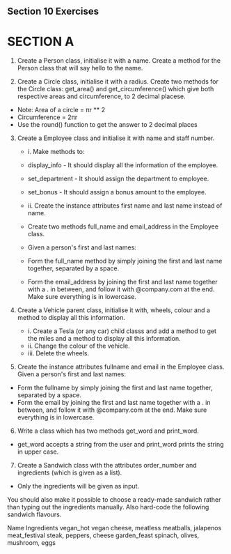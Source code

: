 ## Section 10 Exercises

# SECTION A
1. Create a Person class, initialise it with a name. Create a method for the Person class that will say hello to the name.

2. Create a Circle class, initialise it with a radius. Create two methods for the Circle class: get_area() and get_circumference() which give both respective areas and circumference, to 2 decimal placese.
- Note: Area of a circle = πr ** 2 
- Circumference = 2πr
- Use the round() function to get the answer to 2 decimal places 

3. Create a Employee class and initialise it with name and staff number. 
    - i. Make methods to:
    - display_info - It should display all the information of the employee.
    - set_department - It should assign the department to employee.
    - set_bonus - It should assign a bonus amount to the employee.

    - ii. Create the instance attributes first name and last name instead of name. 
    - Create two methods full_name and email_address in the Employee class. 
    - Given a person's first and last names:
    - Form the full_name method by simply joining the first and last name together, separated by a space.
    - Form the email_address by joining the first and last name together with a . in between, and follow it with @company.com at the end. Make sure everything is in lowercase.


4. Create a Vehicle parent class, initialise it with, wheels, colour and a method to display all this information.
     - i. Create a Tesla (or any car) child classs and add a method to get the miles and a method to display all this information.
     - ii. Change the colour of the vehicle.
     - iii. Delete the wheels.


5. Create the instance attributes fullname and email in the Employee class. Given a person's first and last names:
 - Form the fullname by simply joining the first and last name together, separated by a space.
 - Form the email by joining the first and last name together with a . in between, and follow it with @company.com at the end. Make sure everything is in lowercase.

6. Write a class which has two methods get_word and print_word. 
 - get_word accepts a string from the user and print_word prints the string in upper case. 

7. Create a Sandwich class with the attributes order_number and ingredients (which is given as a list). 
 - Only the ingredients will be given as input.

You should also make it possible to choose a ready-made sandwich rather than typing out the ingredients manually. Also hard-code the following sandwich flavours.

Name	Ingredients
vegan_hot	vegan cheese, meatless meatballs, jalapenos
meat_festival	steak, peppers, cheese
garden_feast	spinach, olives, mushroom, eggs
